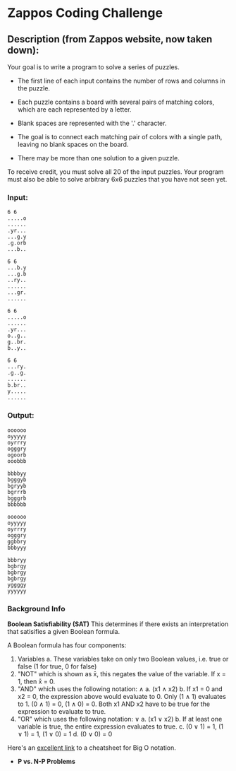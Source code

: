 # Zappos Coding Challenge

## Description (from Zappos website, now taken down):

Your goal is to write a program to solve a series of puzzles.

* The first line of each input contains the number of rows and columns in the puzzle.

* Each puzzle contains a board with several pairs of matching colors, which are each represented by a letter.
* Blank spaces are represented with the '.' character.
* The goal is to connect each matching pair of colors with a single path, leaving no blank spaces on the board.

* There may be more than one solution to a given puzzle.

To receive credit, you must solve all 20 of the input puzzles.  Your program must also be able to solve arbitrary
6x6 puzzles that you have not seen yet.

### Input:
    6 6
    .....o
    ......
    .yr...
    ...g.y
    .g.orb
    ...b..

    6 6
    ...b.y
    ...g.b
    ..ry..
    ......
    ...gr.
    ......

    6 6
    .....o
    ......
    .yr...
    o..g..
    g..br.
    b..y..

    6 6
    ...ry.
    .g..g.
    ......
    b.br..
    y.....
    ......

### Output:
    oooooo
    oyyyyy
    oyrrry
    ogggry
    ogoorb
    ooobbb

    bbbbyy
    bgggyb
    bgryyb
    bgrrrb
    bgggrb
    bbbbbb

    oooooo
    oyyyyy
    oyrrry
    ogggry
    ggbbry
    bbbyyy

    bbbryy
    bgbrgy
    bgbrgy
    bgbrgy
    yggggy
    yyyyyy

### Background Info

**Boolean Satisfiability (SAT)**
This determines if there exists an interpretation that satisifies a given Boolean formula.

A Boolean formula has four components:

1. Variables
    a. These variables take on only two Boolean values, i.e. true or false (1 for true, 0 for false)
2. "NOT" which is shown as x̄, this negates the value of the variable.  If x = 1, then x̄ = 0.
3. "AND" which uses the following notation: ∧
    a. (x1 ∧ x2)
    b. If x1 = 0 and x2 = 0, the expression above would evaluate to 0. Only (1 ∧ 1) evaluates to 1. (0 ∧ 1) = 0, (1 ∧ 0) = 0. Both x1 AND x2 have to be true for the expression to evaluate to true.
4. "OR" which uses the following notation: ∨
    a. (x1 ∨ x2)
    b. If at least one variable is true, the entire expression evaluates to true.
    c. (0 ∨ 1) = 1, (1 ∨ 1) = 1, (1 ∨ 0) = 1
    d. (0 ∨ 0) = 0

Here's an [excellent link](http://bigocheatsheet.com/) to a cheatsheet for Big O notation.

* **P vs. N-P Problems**
